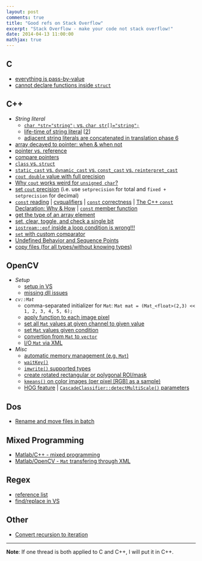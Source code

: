 ```yaml
---
layout: post
comments: true
title: "Good refs on Stack Overflow"
excerpt: "Stack Overflow - make your code not stack overflow!"
date: 2014-04-13 11:00:00
mathjax: true
---
```


<!-- add TOC here -->
<div id="genTocHere"></div>

## C
- [everything is pass-by-value](http://denniskubes.com/2012/08/20/is-c-pass-by-value-or-reference/)
- [cannot declare functions inside `struct`](http://stackoverflow.com/a/21950708/2589776)

## C++
- *String literal*
	- [`char *str="string";` vs. `char str[]="string";`](http://stackoverflow.com/a/164229/2589776)
	- [life-time of string literal](http://stackoverflow.com/a/24760066/2589776) [[2](http://stackoverflow.com/q/9970295/2589776)]
	- [adjacent string literals are concatenated in translation phase 6](http://stackoverflow.com/a/24804277/2589776)
- [array decayed to pointer: when & when not](http://stackoverflow.com/a/23544364/2589776)
- [pointer vs. reference](http://stackoverflow.com/q/57483/2589776)
- [compare pointers](http://stackoverflow.com/a/24807698/2589776)
- [`class` vs. `struct`](http://stackoverflow.com/a/54596/2589776)
- [`static_cast` vs. `dynamic_cast` vs. `const_cast` vs. `reinterpret_cast`](http://stackoverflow.com/q/332030/2589776)
- [`cout double` value with full precision](http://stackoverflow.com/a/22383496/2589776)
- [Why `cout` works weird for `unsigned char`?](http://stackoverflow.com/a/21375753/2589776)
- [set `cout` precision](http://stackoverflow.com/a/16280182/2589776) (i.e. use `setprecision` for total and `fixed + setprecision` for decimal)
- [`const` reading](http://stackoverflow.com/a/162615/2589776) | [cvqualifiers](http://stackoverflow.com/a/22419598/2589776) | [`const` correctness](http://www.parashift.com/c++-faq-lite/const-correctness.html) | [The C++ `const` Declaration: Why & How](http://duramecho.com/ComputerInformation/WhyHowCppConst.html) | [`const` member function](http://stackoverflow.com/a/751783/2589776)
- [get the type of an array element](http://stackoverflow.com/q/22410531/2589776)
- [set, clear, toggle, and check a single bit](http://stackoverflow.com/a/47990/2589776)
- [`iostream::eof` inside a loop condition is wrong!!!](http://stackoverflow.com/q/5605125/2589776)
- [`set` with custom comparator](http://stackoverflow.com/a/23042974/2589776)
- [Undefined Behavior and Sequence Points](http://stackoverflow.com/q/4176328/2589776)
- [copy files (for all types/without knowing types)](http://stackoverflow.com/q/10195343/2589776)

## OpenCV
- *Setup*
	- [setup in VS](http://www.anlak.com/2012/10/using-opencv-2-4-x-with-visual-studio-2010-tutorial.html)
	- [missing dll issues](http://stackoverflow.com/a/20730585/2589776)
- *`cv::Mat`*
	- comma-separated initializer for `Mat`: `Mat mat = (Mat_<float>(2,3) << 1, 2, 3, 4, 5, 6);`
	- [apply function to each image pixel](http://stackoverflow.com/a/22329736/2589776)
	- [set all `Mat` values at given channel to given value](http://stackoverflow.com/q/23510571/2589776)
	- [set `Mat` values given condition](http://stackoverflow.com/a/23573442/2589776)
	- [convertion from `Mat` to `vector`](http://stackoverflow.com/a/26685567/2589776)
	- [I/O `Mat` via XML](http://stackoverflow.com/a/17547427/2589776)
- *Misc*
	- [automatic memory management (e.g. `Mat`)](http://stackoverflow.com/a/23486280/2589776)
	- [`waitKey()`](http://stackoverflow.com/a/21336627/2589776)
	- [`imwrite()` supported types](http://stackoverflow.com/a/21421342/2589776)
	- [create rotated rectangular or polygonal ROI/mask](http://stackoverflow.com/a/30828747/2589776)
	- [`kmeans()` on color images (per pixel [RGB] as a sample)](http://stackoverflow.com/a/11412325/2589776)
	- [HOG feature](http://stackoverflow.com/a/22374195/2589776) | [`CascadeClassifier::detectMultiScale()` parameters](http://stackoverflow.com/a/20805153/2589776)

## Dos
- [Rename and move files in batch](http://stackoverflow.com/a/12049845/2589776)

## Mixed Programming
- [Matlab/C++ - mixed programming](http://stackoverflow.com/a/23063703/2589776)
- [Matlab/OpenCV - `Mat` transfering through XML](http://stackoverflow.com/q/27697451/2589776)

## Regex
- [reference list](http://stackoverflow.com/q/22937618/2589776)
- [find/replace in VS](http://stackoverflow.com/a/23563821/2589776)

## Other
- [Convert recursion to iteration](http://stackoverflow.com/a/20844851/2589776)

---
**Note**: If one thread is both applied to C and C\++, I will put it in C\++.
